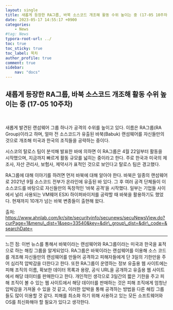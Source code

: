 ```yaml
---
layout: single
title: 새롭게 등장한 RA그룹, 바북 소스코드 개조해 활동 수위 높이는 중 (17-05 10주차)
date: 2023-05-17 14:55:17 +0900
categories: 
    - News
#tag: News
typora-root-url: ../
toc: true
toc_sticky: true
toc_label: 목차
author_profile: true
comment: true
sidebar:
    nav: "docs"
---
```

  

## 새롭게 등장한 RA그룹, 바북 소스코드 개조해 활동 수위 높이는 중 (17-05 10주차)

<br>

새롭게 발견된 랜섬웨어 그룹 하나가 공격의 수위를 높이고 있다. 이름은 RA그룹(RA Group)이라고 하며, 얼마 전 소스코드가 유출된 바북(Babuk) 랜섬웨어를 자신들만의 것으로 개조해 미국과 한국의 조직들을 공략하는 중이다.

시스코의 탈로스 팀이 분석해 발표한 바에 의하면 이 RA그룹은 4월 22일부터 활동을 시작했으며, 지금까지 빠르게 활동 규모를 넓히는 중이라고 한다. 주로 한국과 미국의 제조사, 자산 관리사, 보험사, 제약사가 표적인 것으로 보인다고 탈로스 팀은 경고했다.

RA그룹에 대해 이야기를 하려면 먼저 바북에 대해 알아야 한다. 바북은 일종의 랜섬웨어로 2021년 9월 소스코드 전부가 온라인에 유출된 바 있다. 그 후 여러 공격 단체들이 이 소스코드를 바탕으로 자신들만의 독창적인 ‘바북 공격’을 시작했다. 일부는 기업들 사이에서 널리 사용되는 VM웨어 ESXi 하이퍼바이저를 공략할 때 바북을 활용하기도 했었다. 현재까지 10개가 넘는 바북 변종들이 출현해 왔다.

출처:  https://www.ahnlab.com/kr/site/securityinfo/secunews/secuNewsView.do?curPage=1&menu\_dist=1&seq=33540&key=&dir\_group\_dist=&dir\_code=&searchDate=

* * *

느낀 점: 이번 뉴스를 통해서 바북이라는 랜섬웨어와 RA그룹이라는 미국과 한국을 표적으로 하는 해킹 그룹을 알게되었다. RA그룹은 바북이라는 랜섬웨어를 이용해 소스 코드를 개조해 자신들만의 랜섬웨어를 만들어 공격하고 피해자들에게 단 3일의 기한만을 주어 심리적 압박감을 더한다고 한다. 또한 RA그룹이 운영하는 정보 유출용 웹 사이트에는 피해 조직의 이름, 확보한 데이터 목록과 용량, 공식 URL을 공개하고 유출용 웹 사이트에서 해당 데이터를 판매한다고 한다. 개인적인 생각으로 3일간의 짧은 기한을 주고 피해 조직이 볼 수 있는 웹 사이트에서 해당 데이터를 판매하는 것은 피해 조직에게 엄청난 압박감을 가져올 수 있을 것 같고, 이러한 압박을 통해 공격하는 방법을 다른 해킹 그룹들도 많이 이용할 것 같다. 피해를 최소화 하기 위해 사용하고 있는 모든 소프트웨어와 OS를 최신화해야 할 필요가 있다고 생각한다.